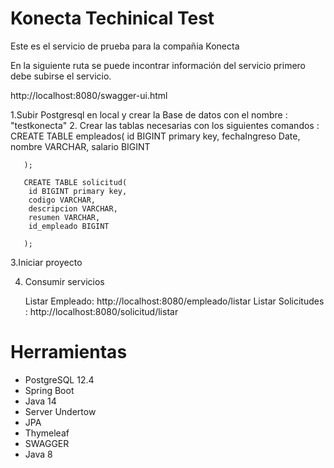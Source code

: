# Konecta Techinical Test
Este es el servicio de prueba para la compañia Konecta

En la siguiente ruta se puede incontrar información del servicio
primero debe subirse el servicio.

 http://localhost:8080/swagger-ui.html

1.Subir Postgresql en local y crear la Base de datos con el nombre : "testkonecta"
2. Crear las tablas necesarias con los siguientes comandos :
       CREATE TABLE empleados(
       	id BIGINT primary key,
       	fechaIngreso Date,
       	nombre VARCHAR,
       	salario BIGINT
       	
       );
       
       CREATE TABLE solicitud(
       	id BIGINT primary key,
       	codigo VARCHAR,
       	descripcion VARCHAR,
       	resumen VARCHAR,
       	id_empleado BIGINT
       	
       );
       
       
3.Iniciar proyecto

4. Consumir servicios

    Listar Empleado: http://localhost:8080/empleado/listar
    Listar Solicitudes : http://localhost:8080/solicitud/listar

# Herramientas
 - PostgreSQL 12.4
 - Spring Boot
 - Java 14
 - Server Undertow
 - JPA
 - Thymeleaf
 - SWAGGER
 - Java 8


